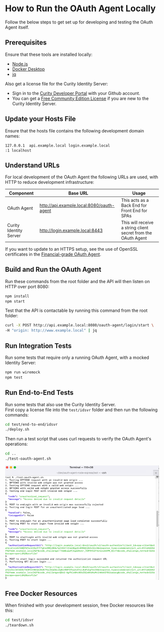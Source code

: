 # How to Run the OAuth Agent Locally

Follow the below steps to get set up for developing and testing the OAuth Agent itself.

## Prerequisites

Ensure that these tools are installed locally:

- [Node.js](https://nodejs.org/en/download/)
- [Docker Desktop](https://www.docker.com/products/docker-desktop)
- [jq](https://stedolan.github.io/jq/download/)

Also get a license file for the Curity Identity Server:

- Sign in to the [Curity Developer Portal](https://developer.curity.io/) with your Github account.
- You can get a [Free Community Edition License](https://curity.io/product/community/) if you are new to the Curity Identity Server.

## Update your Hosts File

Ensure that the hosts file contains the following development domain names:

```text
127.0.0.1  api.example.local login.example.local
:1 localhost
```

## Understand URLs

For local development of the OAuth Agent the following URLs are used, with HTTP to reduce development infrastructure:

| Component | Base URL | Usage |
| --------- | -------- | ----- |
| OAuth Agent | http://api.example.local:8080/oauth-agent | This acts as a Back End for Front End for SPAs |
| Curity Identity Server | http://login.example.local:8443 | This will receive a string client secret from the OAuth Agent |

If you want to update to an HTTPS setup, see the use of OpenSSL certificates in the [Financial-grade OAuth Agent](https://github.com/curityio/oauth-agent-kotlin-spring-fapi).

## Build and Run the OAuth Agent

Run these commands from the root folder and the API will then listen on HTTP over port 8080:

```bash
npm install
npm start
```

Test that the API is contactable by running this command from the root folder:

```bash
curl -X POST http://api.example.local:8080/oauth-agent/login/start \
-H "origin: http://www.example.local" | jq
```

## Run Integration Tests

Run some tests that require only a running OAuth Agent, with a mocked Identity Server:

```bash
npm run wiremock
npm test
```

## Run End-to-End Tests

Run some tests that also use the Curity Identity Server.\
First copy a license file into the `test/idsvr` folder and then run the following commands:

```bash
cd test/end-to-end/idsvr
./deploy.sh
```

Then run a test script that uses curl requests to verify the OAuth Agent's operations:

```bash
cd ..
./test-oauth-agent.sh
```

![API Tests](api-tests.png)

## Free Docker Resources

When finished with your development session, free Docker resources like this:

```bash
cd test/idsvr
./teardown.sh
```